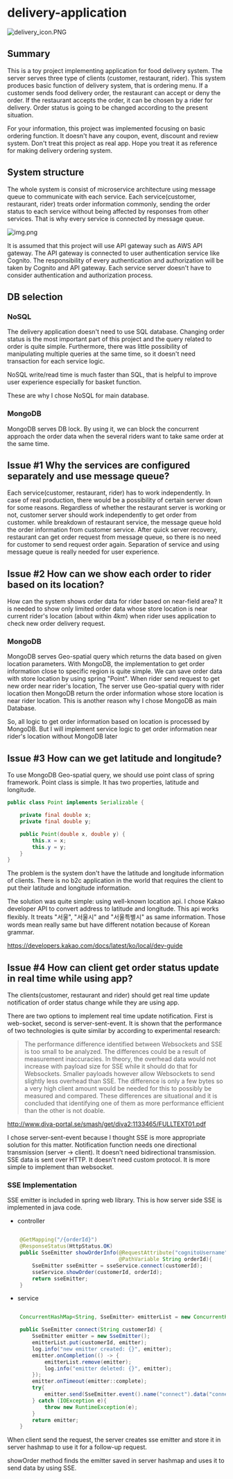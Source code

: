 # delivery-application

![delivery_icon.PNG](document%2Fimage%2Fdelivery_icon.PNG)

## Summary
This is a toy project implementing application for food delivery system.
The server serves three type of clients (customer, restaurant, rider).
This system produces basic function of delivery system, that is ordering menu. 
If a customer sends food delivery order, the restaurant can accept or deny the order.
If the restaurant accepts the order, it can be chosen by a rider for delivery.
Order status is going to be changed according to the present situation.

For your information, this project was implemented focusing on basic ordering function.
It doesn't have any coupon, event, discount and review system. 
Don't treat this project as real app. 
Hope you treat it as reference for making delivery ordering system. 


## System structure

The whole system is consist of microservice architecture using message queue to communicate with each service.
Each service(customer, restaurant, rider) treats order information commonly, 
sending the order status to each service without being affected by responses from other services. 
That is why every service is connected by message queue.

![img.png](document/image/System_structure.png)

It is assumed that this project will use API gateway such as AWS API gateway.
The API gateway is connected to user authentication service like Cognito.
The responsibility of every authentication and authorization will be taken by Cognito and API gateway.
Each service server doesn't have to consider authentication and authorization process.

## DB selection

### NoSQL

The delivery application doesn't need to use SQL database.
Changing order status is the most important part of this project and the query related to order is quite simple. 
Furthermore, there was little possibility of manipulating multiple queries at the same time, so it doesn't need transaction for each service logic. 

NoSQL write/read time is much faster than SQL, 
that is helpful to improve user experience especially for basket function.

These are why I chose NoSQL for main database. 

### MongoDB
MongoDB serves DB lock. By using it, we can block the concurrent approach the order data
when the several riders want to take same order at the same time.

## Issue #1 Why the services are configured separately and use message queue?

Each service(customer, restaurant, rider) has to work independently.
In case of real production, there would be a possibility of certain server down for some reasons.
Regardless of whether the restaurant server is working or not,
customer server should work independently to get order from customer.
while breakdown of restaurant service, the message queue hold the order information from customer service.
After quick server recovery, restaurant can get order request from message queue, 
so there is no need for customer to send request order again. 
Separation of service and using message queue is really needed for user experience.

## Issue #2  How can we show each order to rider based on its location?

How can the system shows order data for rider based on near-field area?
It is needed to show only limited order data whose store location is near current rider's location (about within 4km)
when rider uses application to check new order delivery request.

### MongoDB
MongoDB serves Geo-spatial query which returns the data based on given location parameters.
With MongoDB, the implementation to get order information close to specific region is quite simple.
We can save order data with store location by using spring "Point". 
When rider send request to get new order near rider's location,
The server use Geo-spatial query with rider location
then MongoDB return the order information whose store location is near rider location.
This is another reason why I chose MongoDB as main Database.

So, all logic to get order information based on location is processed by MongoDB.
But I will implement service logic to get order information near rider's location without MongoDB later

## Issue #3 How can we get latitude and longitude?

To use MongoDB Geo-spatial query, we should use point class of spring framework.
Point class is simple. It has two properties, latitude and longitude.

```java
public class Point implements Serializable {

    private final double x;
    private final double y;

    public Point(double x, double y) {
        this.x = x;
        this.y = y;
    }
}
```

The problem is the system don't have the latitude and longitude information of clients.
There is no b2c application in the world that requires the client to put their latitude and longitude information.

The solution was quite simple: using well-known location api. 
I chose Kakao developer API to convert address to latitude and longitude.
This api works flexibly. It treats "서울", "서울시" and "서울특별시" as same information.
Those words mean really same but have different notation because of Korean grammar.

https://developers.kakao.com/docs/latest/ko/local/dev-guide

## Issue #4 How can client get order status update in real time while using app?

The clients(customer, restaurant and rider) should get real time update notification of order status change while they are using app.

There are two options to implement real time update notification.
First is web-socket, second is server-sent-event. 
It is shown that the performance of two technologies is quite similar by according to experimental research:

>The performance difference identified between Websockets and SSE is too small to be analyzed. The
differences could be a result of measurement inaccuracies. In theory, the overhead data would not
increase with payload size for SSE while it should do that for Websockets. Smaller payloads however
allow Websockets to send slightly less overhead than SSE. The difference is only a few bytes so a very
high client amount would be needed for this to possibly be measured and compared. These differences
are situational and it is concluded that identifying one of them as more performance efficient than the
other is not doable.

http://www.diva-portal.se/smash/get/diva2:1133465/FULLTEXT01.pdf

I chose server-sent-event because I thought SSE is more appropriate solution for this matter.
Notification function needs one directional transmission (server -> client).
It doesn't need bidirectional transmission. 
SSE data is sent over HTTP. It doesn't need custom protocol.
It is more simple to implement than websocket.

### SSE Implementation

SSE emitter is included in spring web library.
This is how server side SSE is implemented in java code.

- controller

```java

    @GetMapping("/{orderId}")
    @ResponseStatus(HttpStatus.OK)
    public SseEmitter showOrderInfo(@RequestAttribute("cognitoUsername") String customerId,
                                    @PathVariable String orderId){
        SseEmitter sseEmitter = sseService.connect(customerId);
        sseService.showOrder(customerId, orderId);
        return sseEmitter;
    }

```

- service

```java

    ConcurrentHashMap<String, SseEmitter> emitterList = new ConcurrentHashMap<>();

    public SseEmitter connect(String customerId) {
        SseEmitter emitter = new SseEmitter();
        emitterList.put(customerId, emitter);
        log.info("new emitter created: {}", emitter);
        emitter.onCompletion(() -> {
            emitterList.remove(emitter);
            log.info("emitter deleted: {}", emitter);
        });
        emitter.onTimeout(emitter::complete);
        try{
            emitter.send(SseEmitter.event().name("connect").data("connected"));
        } catch (IOException e){
            throw new RuntimeException(e);
        }
        return emitter;
    }

```

When client send the request, 
the server creates sse emitter and store it in server hashmap
to use it for a follow-up request.

showOrder method finds the emitter saved in server hashmap 
and uses it to send data by using SSE.


